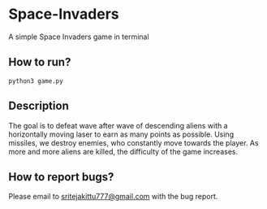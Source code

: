 # Space-Invaders
A simple Space Invaders game in terminal

## How to run?
`python3 game.py`

## Description  
The goal is to defeat wave after wave of descending aliens with a horizontally moving laser to earn as many points as possible.
Using missiles, we destroy enemies, who constantly move towards the player. As more and more aliens are killed, the difficulty of the game increases.

## How to report bugs?
Please email to [sritejakittu777@gmail.com](mailto:sritejakittu777@gmail.com) with the bug report.
